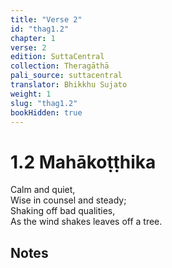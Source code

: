 ```yaml
---
title: "Verse 2"
id: "thag1.2"
chapter: 1
verse: 2
edition: SuttaCentral
collection: Theragāthā
pali_source: suttacentral
translator: Bhikkhu Sujato
weight: 1
slug: "thag1.2"
bookHidden: true
---
```


# 1.2 Mahākoṭṭhika  
Calm and quiet,  
Wise in counsel and steady;  
Shaking off bad qualities,  
As the wind shakes leaves off a tree.  

## Notes